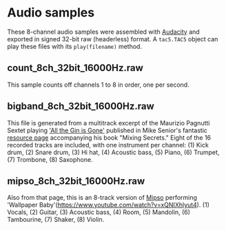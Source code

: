 # Audio samples

These 8-channel audio samples were assembled with [Audacity](audacityteam.org) and exported in signed 32-bit raw (headerless) format.  A `tac5.TAC5` object can play these files with its `play(filename)` method.

## count_8ch_32bit_16000Hz.raw

This sample counts off channels 1 to 8 in order, one per second.

## bigband_8ch_32bit_16000Hz.raw

This file is generated from a multitrack excerpt of the Maurizio Pagnutti Sextet playing ['All the Gin is Gone'](https://open.spotify.com/track/3tibyL2lc0xqUku81kNO2z) published in Mike Senior's fantastic [resource page](https://cambridge-mt.com/ms/mtk/) accompanying his book "Mixing Secrets."
Eight of the 16 recorded tracks are included, with one instrument per channel:  (1) Kick drum, (2) Snare drum, (3) Hi hat, (4) Acoustic bass, (5) Piano, (6) Trumpet, (7) Trombone, (8) Saxophone.

## mipso_8ch_32bit_16000Hz.raw

Also from that page, this is an 8-track version of [Mipso](https://www.mipsomusic.com/) performing 'Wallpaper Baby'(https://www.youtube.com/watch?v=xQNIXhlyut4).  (1) Vocals, (2) Guitar, (3) Acoustic bass, (4) Room, (5) Mandolin, (6) Tambourine, (7) Shaker, (8) Violin. 
